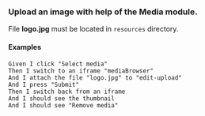 ### Upload an image with help of the Media module.

File **logo.jpg** must be located in `resources` directory.

#### Examples

```gherkin
Given I click "Select media"
Then I switch to an iframe "mediaBrowser"
And I attach the file "logo.jpg" to "edit-upload"
And I press "Submit"
Then I switch back from an iframe
And I should see the thumbnail
And I should see "Remove media"
```
